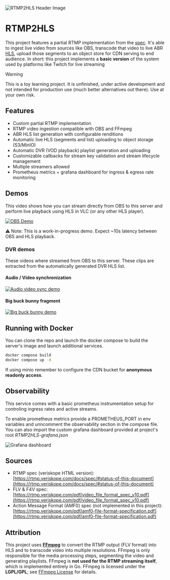 ![RTMP2HLS Header Image](https://static.pavece.com/public-files/rtmp2hls/rtmp2hls-logo.png)

# RTMP2HLS

This project features a partial RTMP implementation from the [spec](https://rtmp.veriskope.com/docs/spec/#status-of-this-document). It's able to ingest live video from sources like OBS, transcode that video to live ABR [HLS](https://en.wikipedia.org/wiki/HTTP_Live_Streaming), upload those segments to an object store for CDN serving to end audience. In short: this project implements a **basic version** of the system used by platforms like Twitch for live streaming

> [!WARNING]  
> This is a toy learning project. It is unfinished, under active development and not intended for production use (much better alternatives out there). Use at your own risk.

## Features

- Custom partial RTMP implementation
- RTMP video ingestion compatible with OBS and FFmpeg
- ABR HLS list generation with configurable renditions
- Automatic live HLS (segments and list) uploading to object storage (S3/MinIO)
- Automatic DVR (VOD playback) playlist generation and uploading
- Customizable callbacks for stream key validation and stream lifecycle management
- Multiple streamers allowed
- Prometheus metrics + grafana dashboard for ingress & egress rate monitoring

## Demos

This video shows how you can stream directly from OBS to this server and perform live playback using HLS in VLC (or any other HLS player).

[![OBS Demo](https://static.pavece.com/public-files/rtmp2hls/quick-demo.jpg)](https://static.pavece.com/public-files/rtmp2hls/quick-demo.mp4)

⚠️ Note: This is a work-in-progress demo. Expect ~10s latency between OBS and HLS playback.

### DVR demos

These videos where streamed from OBS to this server. These clips are extracted from the automatically generated DVR HLS list.

#### Audio / Video synchronization

[![Audio video sync demo](https://static.pavece.com/public-files/rtmp2hls/sync.jpg)](https://static.pavece.com/public-files/rtmp2hls/sync.mp4)

#### Big buck bunny fragment

[![Big buck bunny demo](https://static.pavece.com/public-files/rtmp2hls/big-buck-bunny.jpg)](https://static.pavece.com/public-files/rtmp2hls/big-buck-bunny.mp4)

## Running with Docker

You can clone the repo and launch the docker compose to build the server's image and launch additional services.

```bash
docker compose build
docker compose up -d
```

If using minio remember to configure the CDN bucket for **anonymous readonly access**.

## Observability

This service comes with a basic prometheus instrumentation setup for controling ingress rates and active streams.

To enable prometheus metrics provide a PROMETHEUS_PORT in env variables and unncomment the observability section in the compose file. You can also import the custom grafana dashboard provided at project's root *RTMP2HLS-grafana.json*

![Grafana dashboard](https://static.pavece.com/public-files/rtmp2hls/instrumentation.webp)

## Sources

- RTMP spec (veriskope HTML version): [https://rtmp.veriskope.com/docs/spec/#status-of-this-document](https://rtmp.veriskope.com/docs/spec/#status-of-this-document)
- FLV & F4V spec: [https://rtmp.veriskope.com/pdf/video_file_format_spec_v10.pdf](https://rtmp.veriskope.com/pdf/video_file_format_spec_v10.pdf)
- Action Message Format (AMF0) spec (not implemented in this project): [https://rtmp.veriskope.com/pdf/amf0-file-format-specification.pdf](https://rtmp.veriskope.com/pdf/amf0-file-format-specification.pdf)

## Attribution

This project uses **[FFmpeg](https://ffmpeg.org/)** to convert the RTMP output (FLV format) into HLS and to transcode video into multiple resolutions. FFmpeg is only responsible for the media processing steps, segmenting the video and generating playlists. FFmpeg is **not used for the RTMP streaming itself**, which is implemented entirely in Go. FFmpeg is licensed under the **LGPL/GPL**; see [FFmpeg License](https://ffmpeg.org/legal.html) for details.
